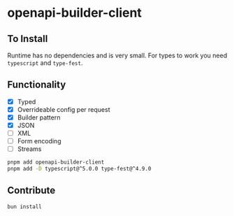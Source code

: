 # openapi-builder-client

## To Install

Runtime has no dependencies and is very small.
For types to work you need `typescript` and `type-fest`.

## Functionality

- [x] Typed
- [x] Overrideable config per request
- [x] Builder pattern
- [x] JSON
- [ ] XML
- [ ] Form encoding
- [ ] Streams

```bash
pnpm add openapi-builder-client
pnpm add -D typescript@^5.0.0 type-fest@^4.9.0
```

## Contribute

```bash
bun install
```